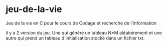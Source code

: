 # jeu-de-la-vie
Jeu de la vie en C pour le cours de Codage et recherche de l'information

il y a 2 version du jeu.
Une qui génère  un tableau N*M aléatoirement et une autre qui prend un tableau d'initialisation stocké dans un fichier txt.
